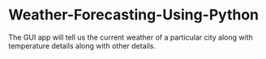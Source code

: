 # Weather-Forecasting-Using-Python
The GUI app will tell us the current weather of a particular city along with temperature details along with other details.
